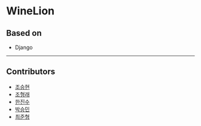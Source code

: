 # WineLion

## Based on
- Django

<hr>

## Contributors
- [조승현](ciccic11@naver.com)
- [조형래](johrae_@naver.com)
- [한진수](hanjinsu97@gmail.com)
- [박승민](psm401@hanyang.ac.kr)
- [최준형](junhyung9571@naver.com)